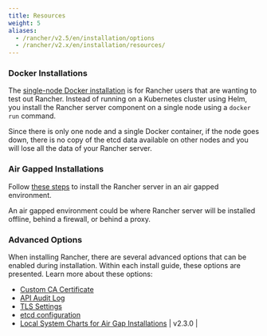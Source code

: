 ```yaml
---
title: Resources
weight: 5
aliases:
  - /rancher/v2.5/en/installation/options
  - /rancher/v2.x/en/installation/resources/
---
```


### Docker Installations

The [single-node Docker installation](rancher-on-a-single-node-with-docker.md) is for Rancher users that are wanting to test out Rancher. Instead of running on a Kubernetes cluster using Helm, you install the Rancher server component on a single node using a `docker run` command.

Since there is only one node and a single Docker container, if the node goes down, there is no copy of the etcd data available on other nodes and you will lose all the data of your Rancher server.

### Air Gapped Installations

Follow [these steps](air-gapped-helm-cli-install.md) to install the Rancher server in an air gapped environment.

An air gapped environment could be where Rancher server will be installed offline, behind a firewall, or behind a proxy.

### Advanced Options

When installing Rancher, there are several advanced options that can be enabled during installation. Within each install guide, these options are presented. Learn more about these options:

- [Custom CA Certificate](../getting-started/installation-and-upgrade/resources/custom-ca-root-certificates.md)
- [API Audit Log](../getting-started/installation-and-upgrade/advanced-options/advanced-use-cases/enable-api-audit-log.md)
- [TLS Settings](../reference-guides/installation-references/tls-settings.md)
- [etcd configuration](../getting-started/installation-and-upgrade/advanced-options/advanced-use-cases/tune-etcd-for-large-installs.md)
- [Local System Charts for Air Gap Installations](../getting-started/installation-and-upgrade/resources/local-system-charts.md) | v2.3.0          |
